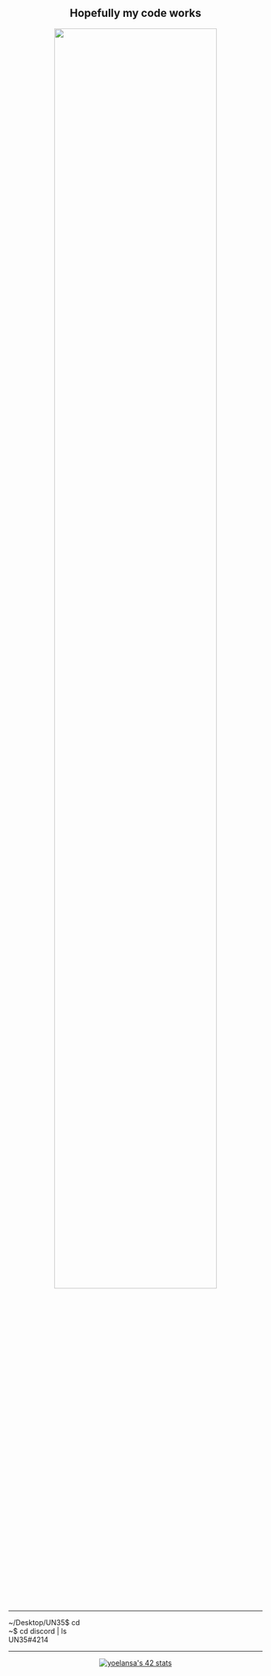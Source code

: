 <div align="center">
          <h2>Hopefully my code works</h2>
          <img width="80%" src="https://media.giphy.com/media/RbDKaczqWovIugyJmW/giphy.gif">
</div>

---

~/Desktop/UN35$ cd <br>
~$ cd discord | ls <br>
UN35#4214<br>

---

<div align="center">

[![yoelansa's 42 stats](https://badge.mediaplus.ma/greenbinary/yoelansa?UM6P=off)](https://github.com/oakoudad/badge42)

</div>
